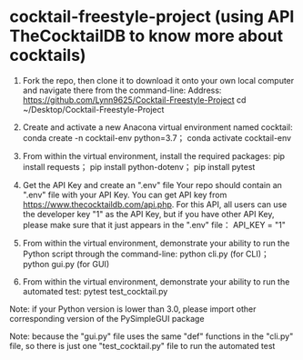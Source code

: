 # cocktail-freestyle-project (using API TheCocktailDB to know more about cocktails)
1) Fork the repo, then clone it to download it onto your own local computer and navigate there from the command-line:
Address: https://github.com/Lynn9625/Cocktail-Freestyle-Project
cd ~/Desktop/Cocktail-Freestyle-Project

2) Create and activate a new Anacona virtual environment named cocktail:
conda create -n cocktail-env python=3.7；
conda activate cocktail-env

3) From within the virtual environment, install the required packages:
pip install requests；
pip install python-dotenv；
pip install pytest

4) Get the API Key and create an ".env" file
Your repo should contain an ".env" file with your API Key. You can get API key from https://www.thecocktaildb.com/api.php. For this API, all users can use the developer key "1" as the API Key, but if you have other API Key, please make sure that it just appears in the ".env" file：
API_KEY = "1"

5) From within the virtual environment, demonstrate your ability to run the Python script through the command-line:
python cli.py (for CLI)；
python gui.py (for GUI)

6) From within the virtual environment, demonstrate your ability to run the automated test:
pytest test_cocktail.py

Note: if your Python version is lower than 3.0, please import other corresponding version of the PySimpleGUI package

Note: because the "gui.py" file uses the same "def" functions in the "cli.py" file, so there is just one "test_cocktail.py" file to run the automated test
